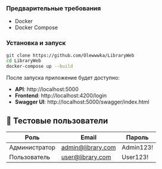 ### Предварительные требования
- Docker
- Docker Compose

### Установка и запуск
```bash
git clone https://github.com/Olewwwka/LibraryWeb
cd LibraryWeb
docker-compose up --build
```

После запуска приложение будет доступно:
- **API**: http://localhost:5000
- **Frontend**: http://localhost:4200/login
- **Swagger UI**: http://localhost:5000/swagger/index.html

## 🔐 Тестовые пользователи
| Роль       | Email              | Пароль    |
|------------|--------------------|-----------|
| Администратор | admin@library.com | Admin123! |
| Пользователь   | user@library.com  | User123!  |
